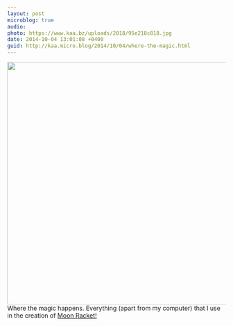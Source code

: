 ```yaml
---
layout: post
microblog: true
audio: 
photo: https://www.kaa.bz/uploads/2018/95e218c818.jpg
date: 2014-10-04 13:01:08 +0400
guid: http://kaa.micro.blog/2014/10/04/where-the-magic.html
---
```

<img src="https://www.kaa.bz/uploads/2018/95e218c818.jpg" alt="" width="840" height="558" class="alignnone size-full wp-image-378" /> Where the magic happens. Everything (apart from my computer) that I use in the creation of <a href="http://moonracket.com">Moon Racket!</a>
